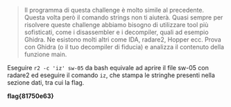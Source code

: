 > Il programma di questa challenge è molto simile al precedente. Questa volta però il comando strings non ti aiuterà. Quasi sempre per risolvere queste challenge abbiamo bisogno di utilizzare tool più sofisticati, come i disassembler e i decompiler, quali ad esempio Ghidra. Ne esistono molti altri come IDA, radare2, Hopper ecc. Prova con Ghidra (o il tuo decompiler di fiducia) e analizza il contenuto della funzione main.

Eseguire `r2 -c 'iz' sw-05` da bash equivale ad aprire il file sw-05 con radare2 ed eseguire il comando `iz`, che stampa le stringhe presenti nella sezione dati, tra cui la flag.

**flag{81750e63}**